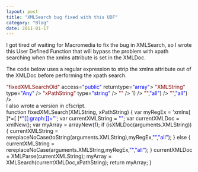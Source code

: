 ```yaml
---
layout: post
title: "XMLSearch bug fixed with this UDF"
category: "Blog"
date: 2011-01-17
---
```



I got tired of waiting for Macromedia to fix the bug in XMLSearch, so I wrote this User Defined Function that will bypass the problem with xpath searching when the xmlns attribute is set in the XMLDoc.

The code below uses a regular expression to strip the xmlns attribute out of the XMLDoc before performing the xpath search. 

<div class="code"><font color="MAROON"><cffunction name=<font color="BLUE">"fixedXMLSearchOld"</font> access=<font color="BLUE">"public"</font> returntype=<font color="BLUE">"array"</font>></font>  
 <font color="MAROON"><cfargument name=<font color="BLUE">"XMLString"</font> type=<font color="BLUE">"Any"</font> /></font>  
 <font color="MAROON"><cfargument name=<font color="BLUE">"xPathString"</font> type=<font color="BLUE">"string"</font> /></font>  
 <font color="MAROON"><cfset var myRegEx = 'xmlns[ ]*=[ ]*<font color="BLUE">"[[:graph:]]+"</font>' /></font>  
 <font color="MAROON"><cfset var currentXMLString = <font color="BLUE">""</font> /></font>  
 <font color="MAROON"><cfset var currentXMLDoc = xmlNew() /></font>  
 <font color="MAROON"><cfset var myArray = arrayNew(<font color="BLUE">1</font>) /></font>  
 <font color="MAROON"><cfif isXMLDoc(arguments.XMLString)></font>  
 <font color="MAROON"><cfset currentXMLString = rereplaceNoCase(toString(arguments.XMLString),myRegEx,<font color="BLUE">""</font>,<font color="BLUE">"all"</font>) /></font>  
 <font color="MAROON"><cfelse></font>   
 <font color="MAROON"><cfset currentXMLString = rereplaceNoCase(arguments.XMLString,myRegEx,<font color="BLUE">""</font>,<font color="BLUE">"all"</font>) /></font>  
 <font color="MAROON"></cfif></font>  
 <font color="MAROON"><cfset currentXMLDoc = XMLParse(currentXMLString) /></font>  
 <font color="MAROON"><cfset myArray = XMLSearch(currentXMLDoc,xPathString) /></font>  
 <font color="MAROON"><cfreturn myArray /></font>  
 <font color="MAROON"></cffunction></font></div>
I also wrote a version in cfscript.

<div class="code"><font color="MAROON"><cfscript></font>  
 function fixedXMLSearch(XMLString, xPathString) {  
 var myRegEx = 'xmlns[ ]*=[ ]*<font color="BLUE">"[[:graph:]]+"</font>';  
 var currentXMLString = <font color="BLUE">""</font>;  
 var currentXMLDoc = xmlNew();  
 var myArray = arrayNew(<font color="BLUE">1</font>);  
 if (isXMLDoc(arguments.XMLString)) {  
 currentXMLString = rereplaceNoCase(toString(arguments.XMLString),myRegEx,<font color="BLUE">""</font>,<font color="BLUE">"all"</font>);  
 } else {  
 currentXMLString = rereplaceNoCase(arguments.XMLString,myRegEx,<font color="BLUE">""</font>,<font color="BLUE">"all"</font>);  
 }  
 currentXMLDoc = XMLParse(currentXMLString);  
 myArray = XMLSearch(currentXMLDoc,xPathString);  
 return myArray;  
 }  
 <font color="MAROON"></cfscript></font></div>